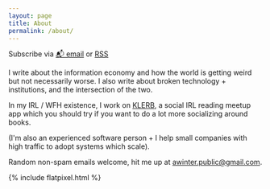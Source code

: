 ```yaml
---
layout: page
title: About
permalink: /about/
---
```


<p class="rss-subscribe">Subscribe via <a href="https://tinyletter.com/abe-winter">📬 email</a> or <a href="{{ "/feed.xml" | relative_url }}">RSS</a></p>

I write about the information economy and how the world is getting weird but not necessarily worse.
I also write about broken technology + institutions, and the intersection of the two.

In my IRL / WFH existence, I work on [KLERB](https://klerb.chat), a social IRL reading meetup app which you should try if you want to do a lot more socializing around books.

(I'm also an experienced software person + I help small companies with high traffic to adopt systems which scale).

Random non-spam emails welcome, hit me up at awinter.public@gmail.com.

{% include flatpixel.html %}
